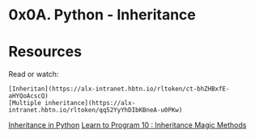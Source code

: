# 0x0A. Python - Inheritance

# Resources
Read or watch:

    [Inheritan](https://alx-intranet.hbtn.io/rltoken/ct-bhZHBxfE-aHYQoAcscQ)
    [Multiple inheritance](https://alx-intranet.hbtn.io/rltoken/qq52YyYhDIbKBneA-u0PKw)
   [Inheritance in Python](https://alx-intranet.hbtn.io/rltoken/RJVbH9PvRlwDkBxcTloVOQ)
    [Learn to Program 10 : Inheritance Magic Methods](https://alx-intranet.hbtn.io/rltoken/CFBGj9h1gP3eNLnEm2Ehhg)
